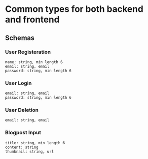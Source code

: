 # Common types for both backend and frontend

## Schemas

### User Registeration

```
name: string, min length 6
email: string, email
password: string, min length 6
```

### User Login

```
email: string, email
password: string, min length 6
```

### User Deletion

```
email: string, email
```

### Blogpost Input

```
title: string, min length 6
content: string
thumbnail: string, url
```
